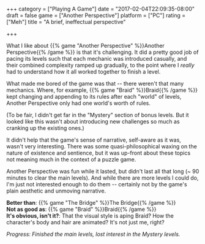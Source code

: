 +++
category = ["Playing A Game"]
date = "2017-02-04T22:09:35-08:00"
draft = false
game = ["Another Perspective"]
platform = ["PC"]
rating = ["Meh"]
title = "A brief, ineffectual perspective"

+++

What I like about {{% game "Another Perspective" %}}Another Perspective{{% /game %}} is that it's challenging.  It did a pretty good job of pacing its levels such that each mechanic was introduced casually, and their combined complexity ramped up gradually, to the point where I <i>really</i> had to understand how it all worked together to finish a level.

What made me bored of the game was that -- there weren't that many mechanics.  Where, for example, {{% game "Braid" %}}Braid{{% /game %}} kept changing and appending to its rules after each "world" of levels, Another Perspective only had one world's worth of rules.

(To be fair, I didn't get far in the "Mystery" section of bonus levels.  But it looked like this wasn't about introducing new challenges so much as cranking up the existing ones.)

It didn't help that the game's sense of narrative, self-aware as it was, wasn't very interesting.  There was some quasi-philosophical waxing on the nature of existence and sentience, but it was up-front about these topics not meaning much in the context of a puzzle game.

Another Perspective was fun while it lasted, but didn't last all that long (~ 90 minutes to clear the main levels).  And while there are more levels I could do, I'm just not interested enough to do them -- certainly not by the game's plain aesthetic and unmoving narrative.

<b>Better than</b>: {{% game "The Bridge" %}}The Bridge{{% /game %}}  
<b>Not as good as</b>: {{% game "Braid" %}}Braid{{% /game %}}  
<b>It's obvious, isn't it?</b>: That the visual style is aping Braid?  How the character's body and hair are animated?  It's not just me, right?

<i>Progress: Finished the main levels, lost interest in the Mystery levels.</i>

